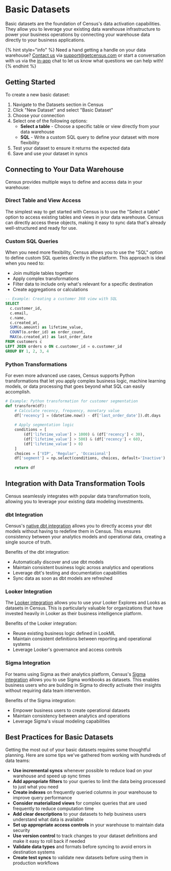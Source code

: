 # Basic Datasets

Basic datasets are the foundation of Census's data activation capabilities. They allow you to leverage your existing data warehouse infrastructure to power your business operations by connecting your warehouse data directly to your business applications.

{% hint style="info" %}
Need a hand getting a handle on your data warehouse? [Contact us](mailto:support@getcensus.com) via support@getcensus.com or start a conversation with us via the [in-app](https://app.getcensus.com) chat to let us know what questions we can help with!
{% endhint %}

## Getting Started

To create a new basic dataset:

1. Navigate to the Datasets section in Census
2. Click "New Dataset" and select "Basic Dataset"
3. Choose your connection
4. Select one of the following options:
   - **Select a table** - Choose a specific table or view directly from your data warehouse
   - **SQL** - Write a custom SQL query to define your dataset with more flexibility
5. Test your dataset to ensure it returns the expected data
6. Save and use your dataset in syncs

## Connecting to Your Data Warehouse

Census provides multiple ways to define and access data in your warehouse:

### Direct Table and View Access

The simplest way to get started with Census is to use the "Select a table" option to access existing tables and views in your data warehouse. Census can directly access these objects, making it easy to sync data that's already well-structured and ready for use.

### Custom SQL Queries

When you need more flexibility, Census allows you to use the "SQL" option to define custom SQL queries directly in the platform. This approach is ideal when you need to:

- Join multiple tables together
- Apply complex transformations
- Filter data to include only what's relevant for a specific destination
- Create aggregations or calculations

```sql
-- Example: Creating a customer 360 view with SQL
SELECT 
  c.customer_id,
  c.email,
  c.name,
  c.created_at,
  SUM(o.amount) as lifetime_value,
  COUNT(o.order_id) as order_count,
  MAX(o.created_at) as last_order_date
FROM customers c
LEFT JOIN orders o ON c.customer_id = o.customer_id
GROUP BY 1, 2, 3, 4
```

### Python Transformations

For even more advanced use cases, Census supports Python transformations that let you apply complex business logic, machine learning models, or data processing that goes beyond what SQL can easily accomplish.

```python
# Example: Python transformation for customer segmentation
def transform(df):
    # Calculate recency, frequency, monetary value
    df['recency'] = (datetime.now() - df['last_order_date']).dt.days
    
    # Apply segmentation logic
    conditions = [
        (df['lifetime_value'] > 1000) & (df['recency'] < 30),
        (df['lifetime_value'] > 500) & (df['recency'] < 60),
        (df['lifetime_value'] > 0)
    ]
    choices = ['VIP', 'Regular', 'Occasional']
    df['segment'] = np.select(conditions, choices, default='Inactive')
    
    return df
```

## Integration with Data Transformation Tools

Census seamlessly integrates with popular data transformation tools, allowing you to leverage your existing data modeling investments.

### dbt Integration

Census's [native dbt integration](./dbt-integration.md) allows you to directly access your dbt models without having to redefine them in Census. This ensures consistency between your analytics models and operational data, creating a single source of truth.

Benefits of the dbt integration:
- Automatically discover and use dbt models
- Maintain consistent business logic across analytics and operations
- Leverage dbt's testing and documentation capabilities
- Sync data as soon as dbt models are refreshed

### Looker Integration

The [Looker integration](./looker-integration.md) allows you to use your Looker Explores and Looks as datasets in Census. This is particularly valuable for organizations that have invested heavily in Looker as their business intelligence platform.

Benefits of the Looker integration:
- Reuse existing business logic defined in LookML
- Maintain consistent definitions between reporting and operational systems
- Leverage Looker's governance and access controls

### Sigma Integration

For teams using Sigma as their analytics platform, Census's [Sigma integration](./sigma-integration.md) allows you to use Sigma workbooks as datasets. This enables business users who are building in Sigma to directly activate their insights without requiring data team intervention.

Benefits of the Sigma integration:
- Empower business users to create operational datasets
- Maintain consistency between analytics and operations
- Leverage Sigma's visual modeling capabilities

## Best Practices for Basic Datasets

Getting the most out of your basic datasets requires some thoughtful planning. Here are some tips we've gathered from working with hundreds of data teams:

- **Use incremental syncs** whenever possible to reduce load on your warehouse and speed up sync times
- **Add appropriate filters** to your queries to limit the data being processed to just what you need
- **Create indexes** on frequently queried columns in your warehouse to improve query performance
- **Consider materialized views** for complex queries that are used frequently to reduce computation time
- **Add clear descriptions** to your datasets to help business users understand what data is available
- **Set up appropriate access controls** in your warehouse to maintain data security
- **Use version control** to track changes to your dataset definitions and make it easy to roll back if needed
- **Validate data types** and formats before syncing to avoid errors in destination systems
- **Create test syncs** to validate new datasets before using them in production workflows
